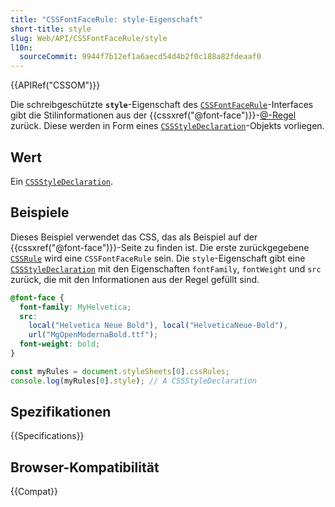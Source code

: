 ```yaml
---
title: "CSSFontFaceRule: style-Eigenschaft"
short-title: style
slug: Web/API/CSSFontFaceRule/style
l10n:
  sourceCommit: 9944f7b12ef1a6aecd54d4b2f0c188a82fdeaaf0
---
```


{{APIRef("CSSOM")}}

Die schreibgeschützte **`style`**-Eigenschaft des [`CSSFontFaceRule`](/de/docs/Web/API/CSSFontFaceRule)-Interfaces gibt die Stilinformationen aus der {{cssxref("@font-face")}}-[@-Regel](/de/docs/Web/CSS/CSS_syntax/At-rule) zurück. Diese werden in Form eines [`CSSStyleDeclaration`](/de/docs/Web/API/CSSStyleDeclaration)-Objekts vorliegen.

## Wert

Ein [`CSSStyleDeclaration`](/de/docs/Web/API/CSSStyleDeclaration).

## Beispiele

Dieses Beispiel verwendet das CSS, das als Beispiel auf der {{cssxref("@font-face")}}-Seite zu finden ist. Die erste zurückgegebene [`CSSRule`](/de/docs/Web/API/CSSRule) wird eine `CSSFontFaceRule` sein. Die `style`-Eigenschaft gibt eine [`CSSStyleDeclaration`](/de/docs/Web/API/CSSStyleDeclaration) mit den Eigenschaften `fontFamily`, `fontWeight` und `src` zurück, die mit den Informationen aus der Regel gefüllt sind.

```css
@font-face {
  font-family: MyHelvetica;
  src:
    local("Helvetica Neue Bold"), local("HelveticaNeue-Bold"),
    url("MgOpenModernaBold.ttf");
  font-weight: bold;
}
```

```js
const myRules = document.styleSheets[0].cssRules;
console.log(myRules[0].style); // A CSSStyleDeclaration
```

## Spezifikationen

{{Specifications}}

## Browser-Kompatibilität

{{Compat}}

